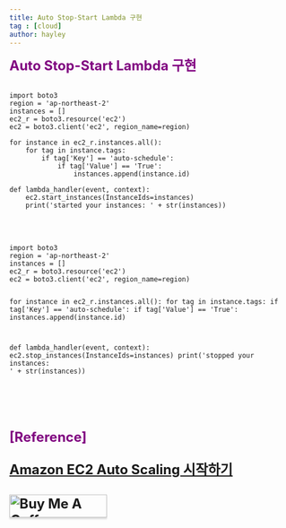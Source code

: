 ```yaml
---
title: Auto Stop-Start Lambda 구현
tag : [cloud]
author: hayley
---
```


<font size="5" color="purple"><b>Auto Stop-Start Lambda 구현</b></font>
<br>
<br>
<pre><code>import boto3
region = 'ap-northeast-2'
instances = []
ec2_r = boto3.resource('ec2')
ec2 = boto3.client('ec2', region_name=region)

for instance in ec2_r.instances.all():
    for tag in instance.tags:
        if tag['Key'] == 'auto-schedule':
            if tag['Value'] == 'True':
                instances.append(instance.id)

def lambda_handler(event, context):
    ec2.start_instances(InstanceIds=instances)
    print('started your instances: ' + str(instances))
</code></pre>
<br>
<br>
<pre><code>import boto3
region = 'ap-northeast-2'
instances = []
ec2_r = boto3.resource('ec2')
ec2 = boto3.client('ec2', region_name=region)

for instance in ec2_r.instances.all():
    for tag in instance.tags:
        if tag['Key'] == 'auto-schedule':
            if tag['Value'] == 'True':
                instances.append(instance.id)

def lambda_handler(event, context):
    ec2.stop_instances(InstanceIds=instances)
    print('stopped your instances: ' + str(instances))
</code></pre>    
<br>
<br>
<br> <font size="5" color="purple"><b>[Reference]
<p><a href="https://docs.aws.amazon.com/ko_kr/autoscaling/ec2/userguide/GettingStartedTutorial.html">Amazon EC2 Auto Scaling 시작하기</a>  
<br>
<br>  
<a href="https://www.buymeacoffee.com/yhshim17" target="_blank"><img src="https://www.buymeacoffee.com/assets/img/custom_images/orange_img.png" alt="Buy Me A Coffee" style="height: 41px !important;width: 174px !important;box-shadow: 0px 3px 2px 0px rgba(190, 190, 190, 0.5) !important;-webkit-box-shadow: 0px 3px 2px 0px rgba(190, 190, 190, 0.5) !important;" ></a>


